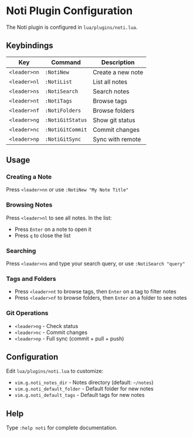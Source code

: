 # Noti Plugin Configuration

The Noti plugin is configured in `lua/plugins/noti.lua`.

## Keybindings

| Key          | Command              | Description                    |
|--------------|---------------------|--------------------------------|
| `<leader>nn` | `:NotiNew`          | Create a new note              |
| `<leader>nl` | `:NotiList`         | List all notes                 |
| `<leader>ns` | `:NotiSearch`       | Search notes                   |
| `<leader>nt` | `:NotiTags`         | Browse tags                    |
| `<leader>nf` | `:NotiFolders`      | Browse folders                 |
| `<leader>ng` | `:NotiGitStatus`    | Show git status                |
| `<leader>nc` | `:NotiGitCommit`    | Commit changes                 |
| `<leader>np` | `:NotiGitSync`      | Sync with remote               |

## Usage

### Creating a Note
Press `<leader>nn` or use `:NotiNew "My Note Title"`

### Browsing Notes
Press `<leader>nl` to see all notes. In the list:
- Press `Enter` on a note to open it
- Press `q` to close the list

### Searching
Press `<leader>ns` and type your search query, or use `:NotiSearch "query"`

### Tags and Folders
- Press `<leader>nt` to browse tags, then `Enter` on a tag to filter notes
- Press `<leader>nf` to browse folders, then `Enter` on a folder to see notes

### Git Operations
- `<leader>ng` - Check status
- `<leader>nc` - Commit changes
- `<leader>np` - Full sync (commit + pull + push)

## Configuration

Edit `lua/plugins/noti.lua` to customize:
- `vim.g.noti_notes_dir` - Notes directory (default: `~/notes`)
- `vim.g.noti_default_folder` - Default folder for new notes
- `vim.g.noti_default_tags` - Default tags for new notes

## Help

Type `:help noti` for complete documentation.
